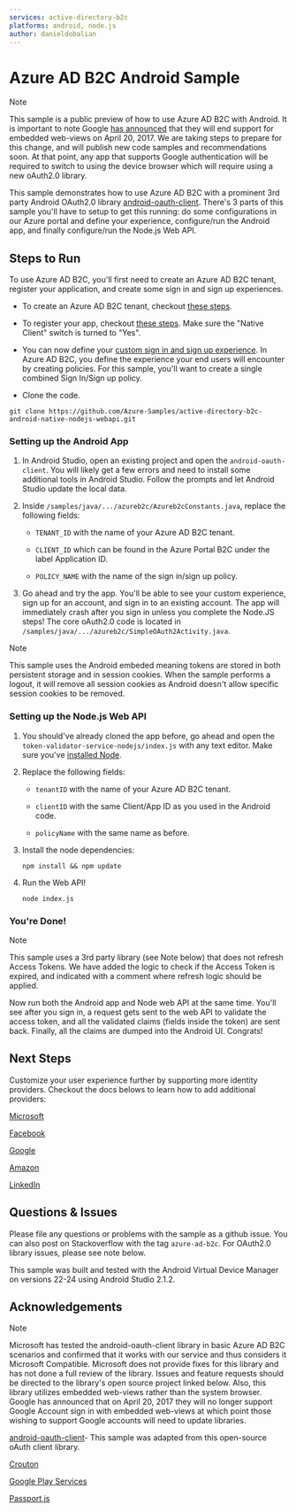 ```yaml
---
services: active-directory-b2c
platforms: android, node.js
author: danieldobalian
---
```


# Azure AD B2C Android Sample

> [!NOTE]
> This sample is a public preview of how to use Azure AD B2C with Android. It is important to note Google [has announced](https://developers.googleblog.com/2016/08/modernizing-oauth-interactions-in-native-apps.html) that they will end support for embedded web-views on April 20, 2017.  We are taking steps to prepare for this change, and will publish new code samples and recommendations soon.  At that point, any app that supports Google authentication will be required to switch to using the device browser which will require using a new oAuth2.0 library.  
> 
>

This sample demonstrates how to use Azure AD B2C with a prominent 3rd party Android OAuth2.0 library [android-oauth-client](https://github.com/wuman/android-oauth-client). There's 3 parts of this sample you'll have to setup to get this running: do some configurations in our Azure portal and define your experience, configure/run the Android app, and finally configure/run the Node.js Web API. 

## Steps to Run

To use Azure AD B2C, you'll first need to create an Azure AD B2C tenant, register your application, and create some sign in and sign up experiences.  

- To create an Azure AD B2C tenant, checkout [these steps](https://docs.microsoft.com/en-us/azure/active-directory-b2c/active-directory-b2c-get-started).

- To register your app, checkout [these steps](https://docs.microsoft.com/en-us/azure/active-directory-b2c/active-directory-b2c-app-registration).  Make sure the "Native Client" switch is turned to "Yes". 

- You can now define your [custom sign in and sign up experience](https://docs.microsoft.com/en-us/azure/active-directory-b2c/active-directory-b2c-reference-policies).  In Azure AD B2C, you define the experience your end users will encounter by creating policies.  For this sample, you'll want to create a single combined Sign In/Sign up policy. 

- Clone the code.

```git clone https://github.com/Azure-Samples/active-directory-b2c-android-native-nodejs-webapi.git```

### Setting up the Android App

1. In Android Studio, open an existing project and open the `android-oauth-client`.  You will likely get a few errors and need to install some additional tools in Android Studio. Follow the prompts and let Android Studio update the local data. 

2. Inside `/samples/java/.../azureb2c/Azureb2cConstants.java`, replace the following fields:

	- `TENANT_ID` with the name of your Azure AD B2C tenant.

	- `CLIENT_ID` which can be found in the Azure Portal B2C under the label Application ID.

	- `POLICY_NAME` with the name of the sign in/sign up policy.

3. Go ahead and try the app.  You'll be able to see your custom experience, sign up for an account, and sign in to an existing account. The app will immediately crash after you sign in unless you complete the Node.JS steps! The core oAuth2.0 code is located in `/samples/java/.../azureb2c/SimpleOAuth2Activity.java`.

> [!NOTE]
> This sample uses the Android embeded 
meaning tokens are stored in both persistent storage and in session cookies.  When the sample performs a logout, it will remove all session cookies as Android doesn't allow specific session cookies to be removed. 
> 
>

### Setting up the Node.js Web API

1. You should've already cloned the app before, go ahead and open the `token-validator-service-nodejs/index.js` with any text editor. Make sure you've [installed Node](https://nodejs.org/en/download/). 

2. Replace the following fields:
 
	- `tenantID` with the name of your Azure AD B2C tenant.

	- `clientID` with the same Client/App ID as you used in the Android code.

	- `policyName` with the same name as before.


3. Install the node dependencies: 

	```
	npm install && npm update
	```
4. Run the Web API!

	```
	node index.js
	```

### You're Done!

> [!NOTE]
> This sample uses a 3rd party library (see Note below) that does not refresh Access Tokens.  We have added the logic to check if the Access Token is expired, and indicated with a comment where refresh logic should be applied. 
> 
>

Now run both the Android app and Node web API at the same time.  You'll see after you sign in, a request gets sent to the web API to validate the access token, and all the validated claims (fields inside the token) are sent back.  Finally, all the claims are dumped into the Android UI. Congrats!

## Next Steps

Customize your user experience further by supporting more identity providers.  Checkout the docs belows to learn how to add additional providers: 

[Microsoft](https://docs.microsoft.com/en-us/azure/active-directory-b2c/active-directory-b2c-setup-msa-app)

[Facebook](https://docs.microsoft.com/en-us/azure/active-directory-b2c/active-directory-b2c-setup-fb-app)

[Google](https://docs.microsoft.com/en-us/azure/active-directory-b2c/active-directory-b2c-setup-goog-app)

[Amazon](https://docs.microsoft.com/en-us/azure/active-directory-b2c/active-directory-b2c-setup-amzn-app)

[LinkedIn](https://docs.microsoft.com/en-us/azure/active-directory-b2c/active-directory-b2c-setup-li-app)


## Questions & Issues

Please file any questions or problems with the sample as a github issue.  You can also post on Stackoverflow with the tag `azure-ad-b2c`. For OAuth2.0 library issues, please see note below. 

This sample was built and tested with the Android Virtual Device Manager on versions 22-24 using Android Studio 2.1.2. 

## Acknowledgements

> [!NOTE]
> Microsoft has tested the android-oauth-client library in basic Azure AD B2C scenarios and confirmed that it works with our service and thus considers it Microsoft Compatible.  Microsoft does not provide fixes for this library and has not done a full review of the library.  Issues and feature requests should be directed to the library's open source project linked below. Also, this library utilizes embedded web-views rather than the system browser. Google has announced that on April 20, 2017 they will no longer support Google Account sign in with embedded web-views at which point those wishing to support Google accounts will need to update libraries. 
>
>

[android-oauth-client](https://github.com/wuman/android-oauth-client)-  This  sample was adapted from this open-source oAuth client library. 

[Crouton](https://github.com/keyboardsurfer/Crouton)

[Google Play Services](https://developers.google.com/android/guides/overview)

[Passport.js](http://passportjs.org/)
